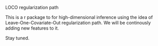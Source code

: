 LOCO regularization path

This is a r package to for high-dimensional inference using the idea of Leave-One-Covariate-Out regularization path. We will be continously adding new features to it.

Stay tuned.

